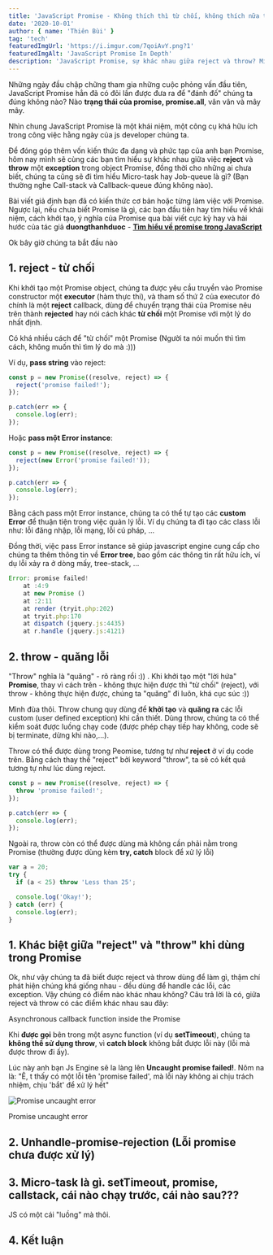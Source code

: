 ```yaml
---
title: 'JavaScript Promise - Không thích thì từ chối, không thích nữa thì quăng luôn!'
date: '2020-10-01'
author: { name: 'Thiên Bùi' }
tag: 'tech'
featuredImgUrl: 'https://i.imgur.com/7qoiAvY.png?1'
featuredImgAlt: 'JavaScript Promise In Depth'
description: 'JavaScript Promise, sự khác nhau giữa reject và throw? Micro-task là gì? Chúng ta sẽ tìm hiểu những vấn đề này trong bài viết ngày hôm nay'
---
```


Những ngày đầu chập chững tham gia những cuộc phỏng vấn đầu tiên, JavaScript Promise hẳn đã có đôi lần được đưa ra để "đánh đố" chúng ta đúng không nào? Nào **trạng thái của promise, promise.all**, vân vân và mây mây.

Nhìn chung JavaScript Promise là một khái niệm, một công cụ khá hữu ích trong công việc hằng ngày của js developer chúng ta.

Để đóng góp thêm vốn kiến thức đa dạng và phức tạp của anh bạn Promise, hôm nay mình sẽ cùng các bạn tìm hiểu sự khác nhau giữa việc **reject** và **throw** một **exception** trong object Promise, đồng thời cho những ai chưa biết, chúng ta cũng sẽ đi tìm hiểu Micro-task hay Job-queue là gì? (Bạn thường nghe Call-stack và Callback-queue đúng không nào).

Bài viết giả định bạn đã có kiến thức cơ bản hoặc từng làm việc với Promise. Ngược lại, nếu chưa biết Promise là gì, các bạn đầu tiên hay tìm hiểu về khái niệm, cách khởi tạo, ý nghĩa của Promise qua bài viết cực kỳ hay và hài hước của tác giả **duongthanhduoc** - <a target="_blank" rel="noopener noreferrer" href="https://duthaho.com/js-promise/">**Tìm hiểu về promise trong JavaScript**</a>

Ok bây giờ chúng ta bắt đầu nào

## 1. reject - từ chối

Khi khởi tạo một Promise object, chúng ta được yêu cầu truyền vào Promise constructor một **executor** (hàm thực thi), và tham số thứ 2 của executor đó chính là một **reject** callback, dùng để chuyển trạng thái của Promise nêu trên thành **rejected** hay nói cách khác **từ chối** một Promise với một lý do nhất định.

Có khá nhiều cách để "từ chối" một Promise (Người ta nói muốn thì tìm cách, không muốn thì tìm lý do mà :)))

Ví dụ, **pass string** vào reject:

```js
const p = new Promise((resolve, reject) => {
  reject('promise failed!');
});

p.catch(err => {
  console.log(err);
});
```

Hoặc **pass một Error instance**:

```js
const p = new Promise((resolve, reject) => {
  reject(new Error('promise failed!'));
});

p.catch(err => {
  console.log(err);
});
```

Bằng cách pass một Error instance, chúng ta có thể tự tạo các **custom Error** để thuận tiện trong việc quản lý lỗi. Ví dụ chúng ta đi tạo các class lỗi như: lỗi đăng nhập, lỗi mạng, lỗi cú pháp, ...

Đồng thời, việc pass Error instance sẽ giúp javascript engine cung cấp cho chúng ta thêm thông tin về **Error tree**, bao gồm các thông tin rất hữu ích, ví dụ lỗi xảy ra ở dòng mấy, tree-stack, ...

```js
Error: promise failed!
    at :4:9
    at new Promise ()
    at :2:11
    at render (tryit.php:202)
    at tryit.php:170
    at dispatch (jquery.js:4435)
    at r.handle (jquery.js:4121)
```

## 2. throw - quăng lỗi

"Throw" nghĩa là "quăng" - rõ ràng rồi :)) . Khi khởi tạo một "lời hứa" **Promise**, thay vì cách trên - không thực hiện được thì "từ chối" (reject), với throw - không thực hiện được, chúng ta "quăng" đi luôn, khá cục súc :))

Mình đùa thôi. Throw chung quy dùng để **khởi tạo** và **quăng ra** các lỗi custom (user defined exception) khi cần thiết. Dùng throw, chúng ta có thể kiểm soát được luồng chạy code (được phép chạy tiếp hay không, code sẽ bị terminate, dừng khi nào,...).

Throw có thể được dùng trong Peomise, tương tự như **reject** ở ví dụ code trên. Bằng cách thay thế "reject" bởi keyword "throw", ta sẽ có kết quả tương tự như lúc dùng reject.

```js
const p = new Promise((resolve, reject) => {
  throw 'promise failed!';
});

p.catch(err => {
  console.log(err);
});
```

Ngoài ra, throw còn có thể được dùng mà không cần phải nằm trong Promise (thường được dùng kèm **try, catch** block để xử lý lỗi)

```js
var a = 20;
try {
  if (a < 25) throw 'Less than 25';

  console.log('Okay!');
} catch (err) {
  console.log(err);
}
```

## 1. Khác biệt giữa "reject" và "throw" khi dùng trong Promise

Ok, như vậy chúng ta đã biết được reject và throw dùng để làm gì, thậm chí phát hiện chúng khá giống nhau - đều dùng để handle các lỗi, các exception. Vậy chúng có điểm nào khác nhau không? Câu trả lời là có, giữa reject và throw có các điểm khác nhau sau đây:

<span class="problem-label">Asynchronous callback function inside the Promise</span>

Khi **được gọi** bên trong một async function (ví dụ **setTimeout**), chúng ta **không thể sử dụng throw**, vì **catch block** không bắt được lỗi này (lỗi mà được throw đi ấy).

Lúc này anh bạn Js Engine sẽ la làng lên **Uncaught promise failed!**. Nôm na là: "Ê, t thấy có một lỗi tên 'promise failed', mà lỗi này không ai chịu trách nhiệm, chịu 'bắt' để xử lý hết"

<div class='image-description-wrapper'>
  <div class='image-wrapper'>
    <img src='https://i.imgur.com/BAHQwHI.png' alt='Promise uncaught error' />
  </div>

  <p class='image-description'>Promise uncaught error</p>
</div>

<span class="problem-label"></span>
<span class="problem-label"></span>

## 2. Unhandle-promise-rejection (Lỗi promise chưa được xử lý)

## 3. Micro-task là gì. setTimeout, promise, callstack, cái nào chạy trước, cái nào sau???

JS có một cái "luồng" mà thôi.

## 4. Kết luận
